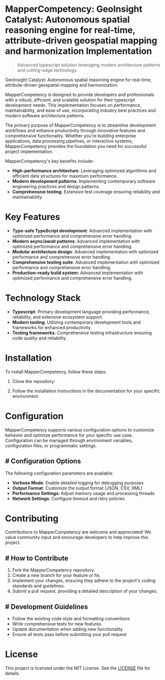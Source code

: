 <!-- fallback_MapperCompetency_20250805062645_92463 -->

# MapperCompetency: GeoInsight Catalyst: Autonomous spatial reasoning engine for real-time, attribute-driven geospatial mapping and harmonization Implementation
> Advanced typescript solution leveraging modern architecture patterns and cutting-edge technology.

GeoInsight Catalyst: Autonomous spatial reasoning engine for real-time, attribute-driven geospatial mapping and harmonization.

MapperCompetency is designed to provide developers and professionals with a robust, efficient, and scalable solution for their typescript development needs. This implementation focuses on performance, maintainability, and ease of use, incorporating industry best practices and modern software architecture patterns.

The primary purpose of MapperCompetency is to streamline development workflows and enhance productivity through innovative features and comprehensive functionality. Whether you're building enterprise applications, data processing pipelines, or interactive systems, MapperCompetency provides the foundation you need for successful project implementation.

MapperCompetency's key benefits include:

* **High-performance architecture**: Leveraging optimized algorithms and efficient data structures for maximum performance.
* **Modern development patterns**: Implementing contemporary software engineering practices and design patterns.
* **Comprehensive testing**: Extensive test coverage ensuring reliability and maintainability.

# Key Features

* **Type-safe TypeScript development**: Advanced implementation with optimized performance and comprehensive error handling.
* **Modern async/await patterns**: Advanced implementation with optimized performance and comprehensive error handling.
* **Modular architecture design**: Advanced implementation with optimized performance and comprehensive error handling.
* **Comprehensive testing suite**: Advanced implementation with optimized performance and comprehensive error handling.
* **Production-ready build system**: Advanced implementation with optimized performance and comprehensive error handling.

# Technology Stack

* **Typescript**: Primary development language providing performance, reliability, and extensive ecosystem support.
* **Modern tooling**: Utilizing contemporary development tools and frameworks for enhanced productivity.
* **Testing frameworks**: Comprehensive testing infrastructure ensuring code quality and reliability.

# Installation

To install MapperCompetency, follow these steps:

1. Clone the repository:


2. Follow the installation instructions in the documentation for your specific environment.

# Configuration

MapperCompetency supports various configuration options to customize behavior and optimize performance for your specific use case. Configuration can be managed through environment variables, configuration files, or programmatic settings.

## # Configuration Options

The following configuration parameters are available:

* **Verbose Mode**: Enable detailed logging for debugging purposes
* **Output Format**: Customize the output format (JSON, CSV, XML)
* **Performance Settings**: Adjust memory usage and processing threads
* **Network Settings**: Configure timeout and retry policies

# Contributing

Contributions to MapperCompetency are welcome and appreciated! We value community input and encourage developers to help improve this project.

## # How to Contribute

1. Fork the MapperCompetency repository.
2. Create a new branch for your feature or fix.
3. Implement your changes, ensuring they adhere to the project's coding standards and guidelines.
4. Submit a pull request, providing a detailed description of your changes.

## # Development Guidelines

* Follow the existing code style and formatting conventions
* Write comprehensive tests for new features
* Update documentation when adding new functionality
* Ensure all tests pass before submitting your pull request

# License

This project is licensed under the MIT License. See the [LICENSE](https://github.com/coralnws/MapperCompetency/blob/main/LICENSE) file for details.
